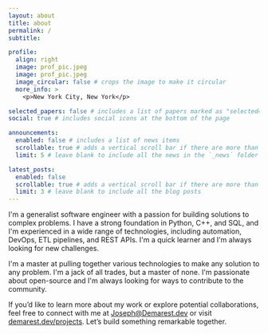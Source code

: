 ```yaml
---
layout: about
title: about
permalink: /
subtitle: 

profile:
  align: right
  image: prof_pic.jpeg
  image: prof_pic.jpeg
  image_circular: false # crops the image to make it circular
  more_info: >
    <p>New York City, New York</p>

selected_papers: false # includes a list of papers marked as "selected={true}"
social: true # includes social icons at the bottom of the page

announcements:
  enabled: false # includes a list of news items
  scrollable: true # adds a vertical scroll bar if there are more than 3 news items
  limit: 5 # leave blank to include all the news in the `_news` folder

latest_posts:
  enabled: false
  scrollable: true # adds a vertical scroll bar if there are more than 3 new posts items
  limit: 3 # leave blank to include all the blog posts
---
```


I'm a generalist software engineer with a passion for building solutions to complex problems. I have a strong foundation in Python, C++, and SQL, and I'm experienced in a wide range of technologies, including automation, DevOps, ETL pipelines, and REST APIs. I'm a quick learner and I'm always looking for new challenges.

I'm a master at pulling together various technologies to make any solution to any problem. I'm a jack of all trades, but a master of none. I'm passionate about open-source and I'm always looking for ways to contribute to the community.

If you’d like to learn more about my work or explore potential collaborations, feel free to connect with me at [Joseph@Demarest.dev](mailto:Joseph@Demarest.dev) or visit [demarest.dev/projects](https://demarest.dev/projects/). Let’s build something remarkable together.


